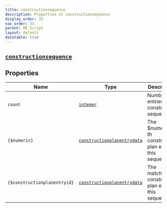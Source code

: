 ```yaml
---
title: constructionsequence
description: Properties of constructionsequence
display_order: 33
nav_order: 33
parent: MD Script
layout: default
datatable: true
---
```


##  [`constructionsequence`](./constructionsequence.html) 


## Properties

| Name | Type | Description |
|------|------|-------------|
| `count` | [`integer`](./integer.html) | Number of entries in construction sequence |
| `{$numeric}` | [`constructionplanentrydata`](./constructionplanentrydata.html) | The $numeric-th construction plan entry in this sequence |
| `{$constructionplanentryid}` | [`constructionplanentrydata`](./constructionplanentrydata.html) | The matching construction plan entry in this sequence |




